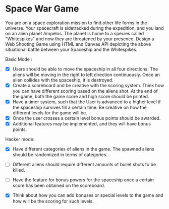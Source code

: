 # Space War Game 
You are on a space exploration mission to find other life forms in the universe. Your spacecraft is sidetracked during the expedition, and you land on an alien planet Ampelos. The planet is home to a species called "Whitespikes" and now they are threatened by your presence. Design a Web Shooting Game using HTML and Canvas API depicting the above situational battle between your Spaceship and the Whitespikes. 

Basic Mode : 
- [x] Users should be able to move the spaceship in all four directions. The aliens will be moving in the right to left direction continuously. Once an alien collides with the spaceship, it is destroyed.
- [x] Create a scoreboard and be creative with the scoring system. Think how you can have different scoring based on the aliens shot. At the end of the game, both the game score and high score should be printed.
- [x] Have a timer system, such that the User is advanced to a higher level if the spaceship survives till a certain time. Be creative on how the different levels for the game will be.
- [x] Once the user crosses a certain level bonus points should be awarded.
- [x] Additional features may be implemented, and they will have bonus points.

Hacker mode:
- [x] Have different categories of aliens in the game. The spawned aliens should be randomized in terms of categories.
- [ ] Different aliens should require different amounts of bullet shots to be killed.
- [ ] Have the feature for bonus powers for the spaceship once a certain score has been obtained on the scoreboard.
- [x] Think about how you can add bonuses or special levels to the game and how will be the scoring for such levels.









